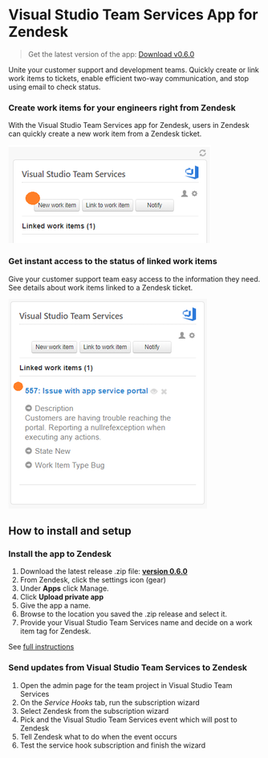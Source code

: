 # Visual Studio Team Services App for Zendesk

> Get the latest version of the app: [Download v0.6.0](https://github.com/Microsoft/vsts-zendesk-app/releases/download/v0.6.0/vsts-zendesk-app-0.6.0.zip)

Unite your customer support and development teams. Quickly create or link work items to tickets, enable efficient two-way communication, and stop using email to check status.

### Create work items for your engineers right from Zendesk

With the Visual Studio Team Services app for Zendesk, users in Zendesk can quickly create a new work item from a Zendesk ticket.

![img](images/zendesk-screen1.png)

### Get instant access to the status of linked work items

Give your customer support team easy access to the information they need. See details about work items linked to a Zendesk ticket.

![img](images/zendesk-linked.png)

## How to install and setup

### Install the app to Zendesk

1. Download the latest release .zip file: **[version 0.6.0](https://github.com/Microsoft/vsts-zendesk-app/releases/download/v0.6.0/vsts-zendesk-app-0.6.0.zip)**
1. From Zendesk, click the settings icon (gear)
1. Under **Apps** click Manage.
1. Click **Upload private app**
1. Give the app a name.
1. Browse to the location you saved the .zip release and select it.
1. Provide your Visual Studio Team Services name and decide on a work item tag for Zendesk.

See [full instructions](https://www.visualstudio.com/docs/marketplace/integrate/service-hooks/services/zendesk)

### Send updates from Visual Studio Team Services to Zendesk

1. Open the admin page for the team project in Visual Studio Team Services
2. On the *Service Hooks* tab, run the subscription wizard
3. Select Zendesk from the subscription wizard
4. Pick and the Visual Studio Team Services event which will post to Zendesk
5. Tell Zendesk what to do when the event occurs
6. Test the service hook subscription and finish the wizard

